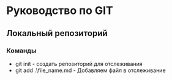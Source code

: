 # Руководство по GIT
## Локальный репозиторий

### Команды
* git init  - создать репозиторий для отслеживания
* git add .\file_name.md - Добавляем файл в отслеживание